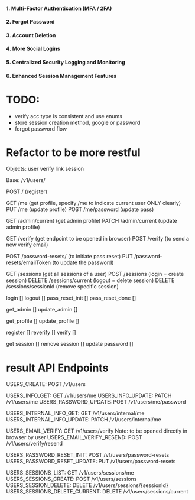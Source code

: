 #### 1. Multi-Factor Authentication (MFA / 2FA)

#### 2. Forgot Password

#### 3. Account Deletion

#### 4. More Social Logins

#### 5. Centralized Security Logging and Monitoring

#### 6. Enhanced Session Management Features

# TODO:
- verify acc type is consistent and use enums
- store session creation method, google or password
- forgot password flow


# Refactor to be more restful

Objects:
user
verify link
session

Base: /v1/users/

POST / (register)

GET /me (get profile, specify /me to indicate current user ONLY clearly)
PUT /me (update profile)
POST /me/password (update pass)

GET /admin/current (get admin profile)
PATCH /admin/current (update admin profile)

GET /verify (get endpoint to be opened in browser)
POST /verify (to send a new verify email)

POST /password-resets/ (to initiate pass reset)
PUT /password-resets/emailToken (to update the password)

GET /sessions (get all sessions of a user)
POST /sessions (login = create session)
DELETE /sessions/current (logout = delete session)
DELETE /sessions/sessionId (remove specific session)

login []
logout []
pass_reset_init []
pass_reset_done []

get_admin []
update_admin []

get_profile []
update_profile []

register []
reverify []
verify []

get session []
remove session []
update password []

# result API Endpoints

USERS_CREATE: POST /v1/users

USERS_INFO_GET: GET /v1/users/me
USERS_INFO_UPDATE: PATCH /v1/users/me
USERS_PASSWORD_UPDATE: POST /v1/users/me/password

USERS_INTERNAL_INFO_GET: GET /v1/users/internal/me
USERS_INTERNAL_INFO_UPDATE: PATCH /v1/users/internal/me

USERS_EMAIL_VERIFY: GET /v1/users/verify    Note: to be opened directly in browser by user
USERS_EMAIL_VERIFY_RESEND: POST /v1/users/verify/resend

USERS_PASSWORD_RESET_INIT: POST /v1/users/password-resets
USERS_PASSWORD_RESET_UPDATE: PUT /v1/users/password-resets

USERS_SESSIONS_LIST: GET /v1/users/sessions/me
USERS_SESSIONS_CREATE: POST /v1/users/sessions
USERS_SESSION_DELETE: DELETE /v1/users/sessions/{sessionId}
USERS_SESSIONS_DELETE_CURRENT: DELETE /v1/users/sessions/current

